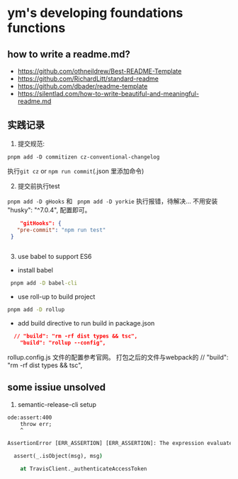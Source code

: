 # ym's developing foundations functions


## how to write a readme.md?
 - https://github.com/othneildrew/Best-README-Template
  - https://github.com/RichardLitt/standard-readme
  - https://github.com/dbader/readme-template
  - https://silentlad.com/how-to-write-beautiful-and-meaningful-readme.md

  
  ## 实践记录
  1. 提交规范:

  `pnpm add -D commitizen cz-conventional-changelog`

执行`git cz` or `npm run commit`(.json 里添加命令)

2.  提交前执行test

`pnpm add -D gHooks` 和 ` pnpm add -D yorkie`
执行报错，待解决...
不用安装  "husky": "^7.0.4", 配置即可。

 ```json
     "gitHooks": {
    "pre-commit": "npm run test"
  } 
  
  ```
3. use babel to support ES6
 - install babel
```cmd
 pnpm add -D babel-cli
```
- use roll-up to build project

```cmd
pnpm add -D rollup   
```

- add build directive to run build in package.json
```json
  // "build": "rm -rf dist types && tsc",
    "build": "rollup --config",
```
rollup.config.js 文件的配置参考官网。
打包之后的文件与webpack的
 // "build": "rm -rf dist types && tsc",
## some issiue unsolved
1. semantic-release-cli  setup 

```cmd
ode:assert:400
    throw err;
    ^

AssertionError [ERR_ASSERTION] [ERR_ASSERTION]: The expression evaluated to a falsy value:

  assert(_.isObject(msg), msg)

    at TravisClient._authenticateAccessToken

 ```


 